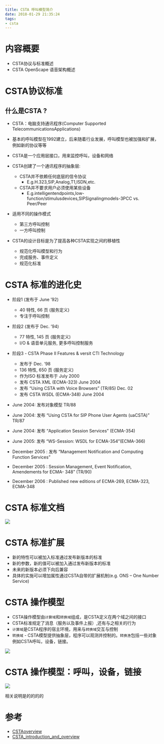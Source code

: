 ```yaml
---
title: CSTA 呼叫模型简介
date: 2018-01-29 21:35:24
tags:
- csta
---
```


# 内容概要
- CSTA协议与标准概述
- CSTA OpenScape 语音架构概述

# CSTA协议标准

## 什么是CSTA ?
- CSTA：电脑支持通讯程序(Computer Supported TelecommunicationsApplications)
- 基本的呼叫模型在1992建立，后来随着行业发展，呼叫模型也被加强和扩展，例如新的协议等等
- CSTA是一个应用层接口，用来监控呼叫，设备和网络 
- CSTA创建了一个通讯程序的抽象层:
    - CSTA并不依赖任何底层的信令协议
        - E.g.H.323,SIP,Analog,T1,ISDN,etc.
    - CSTA并不要求用户必须使用某些设备
        - E.g.intelligentendpoints,low-function/stimulusdevices,SIPSignalingmodels-3PCC vs. Peer/Peer

- 适用不同的操作模式
    - 第三方呼叫控制
    - 一方呼叫控制
- CSTA的设计目标是为了提高各种CSTA实现之间的移植性
    - 规范化呼叫模型和行为
    - 完成服务、事件定义
    - 规范化标准

# CSTA 标准的进化史
- 阶段1 (发布于 June ’92)
    - 40 特性, 66 页 (服务定义)
    - 专注于呼叫控制
- 阶段2 (发布于 Dec. ’94)
    - 77 特性, 145 页 (服务定义)
    - I/O & 语音单元服务, 更多呼叫控制服务
- 阶段3 - CSTA Phase II Features & versit CTI Technology
    - 发布于 Dec. ‘98
    - 136 特性, 650 页 (服务定义)
    - 作为ISO 标准发布于 July 2000
    - 发布 CSTA XML (ECMA-323) June 2004
    - 发布 “Using CSTA with Voice Browsers” (TR/85) Dec. 02
    - 发布 CSTA WSDL (ECMA-348) June 2004

- June 2004: 发布对象模型 TR/88
- June 2004: 发布 “Using CSTA for SIP Phone User Agents (uaCSTA)” TR/87
- June 2004: 发布 “Application Session Services” (ECMA-354)
- June 2005: 发布 “WS-Session: WSDL for ECMA-354”(ECMA-366)
- December 2005 : 发布 “Management Notification and Computing Function
Services”
- December 2005 : Session Management, Event Notification, Amendements for ECMA-
348” (TR/90)
- December 2006 : Published new editions of ECMA-269, ECMA-323, ECMA-348

# CSTA 标准文档
![](http://p3alsaatj.bkt.clouddn.com/20180129213747_HP5lYR_Jietu20180129-213719.jpeg)

# CSTA 标准扩展
- 新的特性可以被加入标准通过发布新版本的标准
- 新的参数，新的值可以被加入通过发布新版本的标准
- 未来的新版本必须下向后兼容
- 具体的实施可以增加属性通过CSTA自带的扩展机制(e.g. ONS – One Number Service)

# CSTA 操作模型
- CSTA操作模型由`计算域`和`转换域`组成，是CSTA定义在两个域之间的接口
- CSTA标准规定了消息（服务以及事件上报）,还有与之相关的行为
- `计算域`是CSTA程序的宿主环境，用来与`转换域`交互与控制
- `转换域` - CSTA模型提供抽象层，程序可以观测并控制的。`转换渔`包括一些对象例如CSTA呼叫，设备，链接。

![](http://p3alsaatj.bkt.clouddn.com/20180129213839_Tor6cE_Screenshot.jpeg)

# CSTA 操作模型：呼叫，设备，链接

![](http://p3alsaatj.bkt.clouddn.com/20180129213917_6hEPjl_Screenshot.jpeg)

相关说明是的的的的

                
# 参考
- [CSTAoverview](http://ecma-international.org/activities/Communications/TG11/CSTAoverview.pdf)
- [CSTA_introduction_and_overview](http://wiki.unify.com/images/3/3e/CSTA_introduction_and_overview.pdf)




